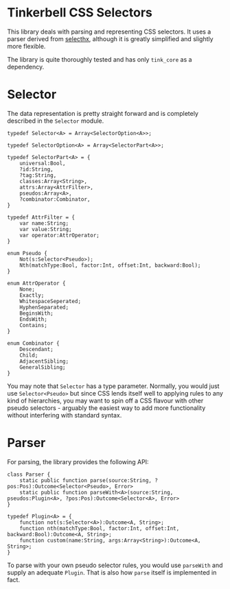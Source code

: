 # Tinkerbell CSS Selectors

This library deals with parsing and representing CSS selectors.
It uses a parser derived from [selecthx](https://code.google.com/p/selecthx/), although it is greatly simplified and slightly more flexible.

The library is quite thoroughly tested and has only `tink_core` as a dependency.

# Selector

The data representation is pretty straight forward and is completely described in the `Selector` module.

```
typedef Selector<A> = Array<SelectorOption<A>>;

typedef SelectorOption<A> = Array<SelectorPart<A>>;

typedef SelectorPart<A> = {
	universal:Bool,
	?id:String,
	?tag:String,
	classes:Array<String>,
	attrs:Array<AttrFilter>,
	pseudos:Array<A>,
	?combinator:Combinator,
}

typedef AttrFilter = {	
	var name:String;
	var value:String;
	var operator:AttrOperator;
}

enum Pseudo {
	Not(s:Selector<Pseudo>);
	Nth(matchType:Bool, factor:Int, offset:Int, backward:Bool);
}

enum AttrOperator {
	None;
	Exactly;
	WhitespaceSeperated;
	HyphenSeparated;
	BeginsWith;
	EndsWith;
	Contains;
}

enum Combinator {
    Descendant;
	Child;
	AdjacentSibling;
	GeneralSibling;
}
```

You may note that `Selector` has a type parameter. Normally, you would just use `Selector<Pseudo>` but since CSS lends itself well to applying rules to any kind of hierarchies, you may want to spin off a CSS flavour with other pseudo selectors - arguably the easiest way to add more functionality without interfering with standard syntax.

# Parser

For parsing, the library provides the following API:

```
class Parser {
	static public function parse(source:String, ?pos:Pos):Outcome<Selector<Pseudo>, Error>
	static public function parseWith<A>(source:String, pseudos:Plugin<A>, ?pos:Pos):Outcome<Selector<A>, Error>
}

typedef Plugin<A> = {
	function not(s:Selector<A>):Outcome<A, String>;
	function nth(matchType:Bool, factor:Int, offset:Int, backward:Bool):Outcome<A, String>;
	function custom(name:String, args:Array<String>):Outcome<A, String>;
}
```

To parse with your own pseudo selector rules, you would use `parseWith` and supply an adequate `Plugin`. That is also how `parse` itself is implemented in fact.
